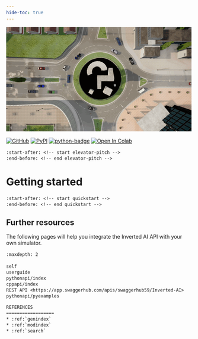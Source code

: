 ```yaml
---
hide-toc: true
---
```


![](../images/top_camera.gif)

[pypi-badge]: https://badge.fury.io/py/invertedai.svg
[pypi-link]: https://pypi.org/project/invertedai/
[python-badge]: https://img.shields.io/pypi/pyversions/invertedai.svg?color=%2334D058
[colab-badge]: https://colab.research.google.com/assets/colab-badge.svg
[github-badge]: https://badgen.net/badge/icon/github?icon=github&label
[github-link]: https://github.com/inverted-ai/invertedai/
[colab-link]: https://colab.research.google.com/github/inverted-ai/invertedai/blob/develop/examples/IAI_full_demo.ipynb
[rest-link]: https://app.swaggerhub.com/apis/InvertedAI/InvertedAI
[examples-link]: https://github.com/inverted-ai/invertedai/tree/master/examples
[![GitHub][github-badge]][github-link]
[![PyPI][pypi-badge]][pypi-link]
[![python-badge]][pypi-link]
[![Open In Colab][colab-badge]][colab-link]

```{include} ../../README.md
:start-after: <!-- start elevator-pitch -->
:end-before: <!-- end elevator-pitch -->
```

# Getting started
```{include} ../../README.md
:start-after: <!-- start quickstart -->
:end-before: <!-- end quickstart -->
```

## Further resources

The following pages will help you integrate the Inverted AI API with your own simulator.

```{toctree}
:maxdepth: 2

self
userguide
pythonapi/index
cppapi/index
REST API <https://app.swaggerhub.com/apis/swaggerhub59/Inverted-AI>
pythonapi/pyexamples
```

```{eval-rst}
REFERENCES
==================
* :ref:`genindex`
* :ref:`modindex`
* :ref:`search`
```

